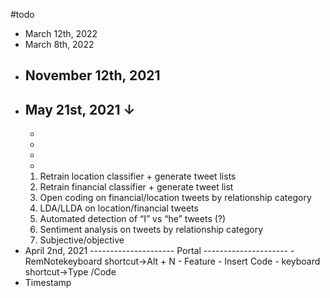 #todo
- March 12th, 2022
- March 8th, 2022
- November 12th, 2021
    - 
- May 21st, 2021 ↓ 
    - 
    - 
    - 
    - 
    - 
    1. Retrain location classifier + generate tweet lists
    2. Retrain financial classifier + generate tweet list
    3. Open coding on financial/location tweets by relationship category
    4. LDA/LLDA on location/financial tweets
    5. Automated detection of “I” vs “he” tweets (?)
    6. Sentiment analysis on tweets by relationship category
    7. Subjective/objective
- April 2nd, 2021
    --------------------- Portal ---------------------
        - RemNotekeyboard shortcut→Alt + N
            - Feature
                - Insert Code
                    - keyboard shortcut→Type /Code
- Timestamp
